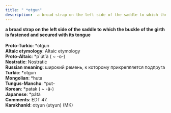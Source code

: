 ```yaml
---
title: " *otgun"
description:  a broad strap on the left side of the saddle to which the buckle of the girth is fastened and secured with its tongue
---
```

<p data-pagefind-weight="0.5">
<strong> a broad strap on the left side of the saddle to which the buckle of the girth is fastened and secured with its tongue</strong><br><br>
<strong>Proto-Turkic</strong>:  *otgun<br>
<strong>Altaic etymology</strong>:  Altaic etymology<br>
<strong> Proto-Altaic</strong>:  *p`út`à ( ~ -o-)<br>
<strong>Nostratic</strong>:  Nostratic<br>
<strong>Russian meaning</strong>:  широкий ремень, к которому прикрепляется подпруга<br>
<strong>Turkic</strong>:  *otgun<br>
<strong>Mongolian</strong>:  *huta<br>
<strong>Tungus-Manchu</strong>:  *put-<br>
<strong>Korean</strong>:  *patak ( ~ -ă-)<br>
<strong>Japanese</strong>:  *pátà<br>
<strong>Comments</strong>:  EDT 47.<br>
<strong>Karakhanid</strong>:  otɣun (utɣun) (MK)<br>

</p>
